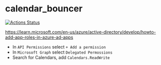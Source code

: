 # calendar_bouncer

[![Actions Status][actions-badge]][actions-link]

<!-- prettier-ignore-start -->
[actions-badge]:            https://github.com/stefpiatek/calendar_bouncer/workflows/CI/badge.svg
[actions-link]:             https://github.com/stefpiatek/calendar_bouncer/actions

<!-- prettier-ignore-end -->

https://learn.microsoft.com/en-us/azure/active-directory/develop/howto-add-app-roles-in-azure-ad-apps

- In `API Permissions` select `+ Add a permission`
- In `Microsoft Graph` select `Delegated Permossions`
- Search for Calendars, add `Calendars.ReadWrite`
